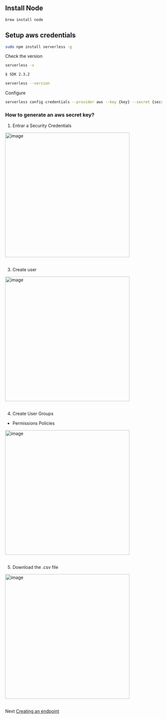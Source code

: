 ## Install Node

```bash
brew install node
```

## Setup aws credentials

```bash
sudo npm install serverless -g
```

Check the version
```bash
serverless -v

$ SDK 2.3.2

serverless --version
```

Configure
```bash
serverless config credentials --provider aws --key {key} --secret {secret}
```

### How to generate an aws secret key?

1. Entrar a Security Credentials
<img width="400" alt="image" src="https://github.com/pabloluceroschneider/node-aws-serverless/assets/43233080/d5ea0f7c-1fca-402f-87b1-4c7062f227d4">
<br /><br />

3. Create user
<img width="400" alt="image" src="https://github.com/pabloluceroschneider/node-aws-serverless/assets/43233080/469e65ae-3224-4dd3-9820-c8151a87716d">
<br /><br />

4. Create User Groups

- Permissions Policies

<img width="400" alt="image" src="https://github.com/pabloluceroschneider/node-aws-serverless/assets/43233080/4c084811-7839-4982-bca6-9a810f42487a">
<br /><br />

5. Download the .csv file

<img width="400" alt="image" src="https://github.com/pabloluceroschneider/node-aws-serverless/assets/43233080/1ced9783-48d0-439a-8edf-813a9ac90315">
<br /><br />



Next
[Creating an endpoint](https://github.com/pabloluceroschneider/node-aws-serverless/blob/master/docs/creating-an-endpoint.md)
